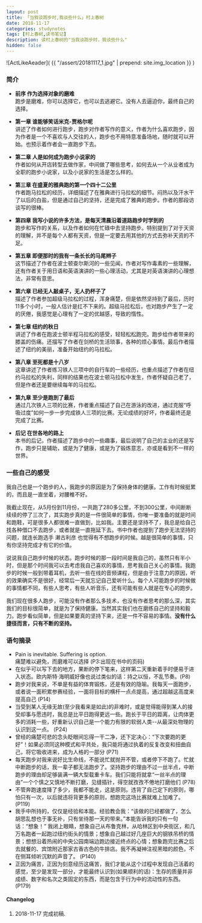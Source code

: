 ```yaml
---
layout: post
title: 「当我谈跑步时,我谈些什么」村上春树
date: 2018-11-17
categories: studynotes
tags: [村上春树,读书笔记]
description: 读村上春树的"当我谈跑步时，我谈些什么"
hidden: false
---
```


![ActLikeAeader]( {{ "/assert/20181117_1.jpg" | prepend: site.img_location }} )

### 简介

* **前序 作为选择对象的磨难**  
  跑步是磨难，你可以选择它，也可以去逃避它。没有人去逼迫你，最终自己的选择。

* **第一章 谁能够笑话米克-贾格尔呢**   
  讲述了作者如何进行跑步，跑步对作者写作的意义，作者为什么喜欢跑步，因为作者是一个不喜欢与人交往的人，跑步也不用特意准备场地，随时就可以开始。也预示着作者会一直跑步下去。

* **第二章 人是如何成为跑步小说家的**   
  作者如何从开店转型去做作家，中间做了哪些思考，如何去从一个从业者成为全职的跑步小说家，以及小说家的生活是怎么样的。
* **第三章 在盛夏的雅典跑的第一个四十二公里**  
  作者跑马拉松的经历，详细描述了在雅典进行马拉松的细节。闷热以及汗水干了以后的白盐，但是通过自己的坚持，还是完成了雅典的跑步。作者的那段访谈写的很棒。
* **第四章 我写小说的许多方法，是每天清晨沿着道路跑步时学到的**  
  跑步和写作的关系，以及作者如何在忙碌中去坚持跑步。特别提到了对于天资的理解，并不是每个人都有天资，但是一定要去用其他的方式去弥补天资的不足。
* **第五章 即便那时的我有一条长长的马尾辫子**  
  这节描述了作者在波士顿查尔斯河的一些见闻，作者对写作毒素的一些理解，还有作者关于用日语和英语演讲的一些心理活动，尤其是对英语演讲的心理想法，非常有意思。
* **第六章 已经无人敲桌子，无人扔杯子了**  
  描述了作者参加超级马拉松的过程，浑身痛楚，但是依然坚持到了最后，历时11多个小时，一般人估计是扛不下来的。超级马拉松后，也对跑步产生了一定的厌倦，我感觉是心理有了一定的优越感，导致的惰性。
* **第七章  纽约的秋日**  
  讲述了作者在跑波士顿半程马拉松的感受，轻轻松松跑完。跑步给作者带来的膝盖的伤痛。还描写了作者在剑桥的生活琐事，各种的烦心事情。最后作者描述了纽约的美丽，准备开始纽约的马拉松。
* **第八章 至死都是十八岁**  
  这章讲述了作者练习铁人三项中的自行车的一些经历，也重点描述了作者在纽约马拉松的失利，同样的结果也在波士顿马拉松中发生，作者怀疑自己老了，但是作者还是要继续每年的马拉松。
* **第九章 至少是跑到了最后**  
  通过几次铁人三项的比赛，作者重点描述了自己在游泳的改进，通过克服“呼吸过度”如何一步一步完成铁人三项的比赛。无论成绩的好坏，作者最终还是完成了比赛。
* **后记  在世各地的路上**  
  本书的后记，作者描述了跑步中的一些趣事，最后说明了自己的主业的还是写作，跑步只是辅助，或是为了健康，或是为了锻炼意志，亦或是看到不一样的世界。

### 一些自己的感受

我自己也是一个跑步的人，我跑步的原因是为了保持身体的健康。工作有时候挺累的，而且是一直坐着，对腰椎不好。

我截止现在，从5月份到11月份，一共跑了280多公里，不到300公里，中间断断续续的停了三次了，其实跑步真的是一件很简单的事情，你唯一要准备的就是时间和跑鞋，可是很多人都很难一直做到，比如我。主要还是坚持不了，我总是给自己找各种借口不去跑步，或者就是一直拖延下去。书中作者也提到了跑步无法坚持的问题，就连长跑选手 濑古利彦 也觉得有不想跑步的时候。越是很简单的事情，只有你坚持完成才有它的价值。

说说我自己跑步时候的状态。跑步时候的那一段时间是我自己的，虽然只有半小时，但是那个时间我可以去考虑我自己喜欢的事情，思考我自己关心的事情。我跑步的时候一般到带着耳机，去听一些在线的音频课程，但是由于注意力的原因，听的效果确实不是很好，经常后一天就忘记自己爱听什么。每个人可能跑步的时候做的事情都不同，有些人思考，有些人听音乐，还有可能有些人就是在专心的跑步。

我们现在很多人跑步，可能没有作者那么多技术，也没有作者思考的那么深，其实我们的目标很简单，就是为了保持健康。当然其实我们也在磨练自己的坚持和毅力。跑步看似简单，但是如果要真的坚持下来，还是一件不容易的事情。**没有什么捷径而言，只有不断的坚持。**

### 语句摘录

* Pain is inevitable. Suffering is option.  
  痛楚难以避免，而磨难可以选择 (P3:出现在书中的页码)
* 在似乎可以写下去的地方，果断的停下笔来，这样第二天重新着手时便易于进入状态。欧内斯特·海明威好像也说过类似的话：持之以恒，不乱节奏。(P8)
* 跑步对我来说，不单是有益的体育锻炼，还是有效的隐喻。我每天一面跑步，或者说一面积累参赛经验，一面将目标的横杆一点点提高，通过超越这高度来提高自己 (P14)
* 当受到某人无缘无故(至少我看来是如此)的非难时，或是觉得能得到某人的接受却事与愿违时，我总是比平日跑得更远一些。跑长于平日的距离，让肉体更多的消耗一些，好重新认识自己是一个能力有限的软弱人类--从最深处物理的认识到这一点。  (P24)
* 曾经的痛楚可悲的念头眨眼间忘得一干二净，还下定决心：“下次要跑的更好”！如果必须同这种模式和平共处，我只能将通过执着的反复改变和扭曲自己，将它吸收进来，成为人格的一部分 (P71)
* 每天跑步对我来说好比生命线，不能说忙就抛开不管，或者停下不跑了。忙就中断跑步的话，我一辈子都无法跑步了。坚持跑步的理由不过一丝半点，中断跑步的理由却足够装满一辆大型载重卡车。我们只能将就拿“一丝半点的理由”一个个慎之又慎地不断打磨，见缝插针，得空就孜孜不倦地打磨他们  (P78)
* 不管奔跑速度降了多少，我都不能走，这是原则。违背了自己定下的原则，哪怕只有一次，以后就违将背更多的原则，想跑完这场比赛就难上加难了。 (P119) 
* 我手中所持的，仅仅是经验和本能。经验教会我：“该做的已经都做了，怎么胡思乱想也于事无补，只有坐待那一天的带来。”本能告诉我的只有一句话：“想象！” 我闭上眼睛，想象自己从布鲁克林，从哈林区到中央街区，和几万名跑者一起跑过纽约街头的情景；想象自己越过好几座巨大的钢铁吊桥的情景；想想沿着热闹的中央公园南端边跑边接近终点的心情；想象跑完比赛之后去就餐的、宾馆附近那家古香古色的牛排店。我不再凝神注视黑暗的颜色，不在侧耳倾听沉默的声音了。 (P140)
* 正因为痛苦，正因为刻意经历这痛苦，我们才能从这个过程中发现自己活着的感觉，至少是发现一部分，才能最终认识到(如果顺利的话)：生存的质量并非成绩、数字和名次之类固定的东西，而是包含于行为中的流动性的东西。 (P179)




#### Changelog
1. 2018-11-17  完成初稿.
